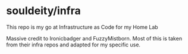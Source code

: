 # souldeity/infra

This repo is my go at Infrastructure as Code for my Home Lab

Massive credit to Ironicbadger and FuzzyMistborn. Most of this is taken from their infra repos and adapted for my specific use.
